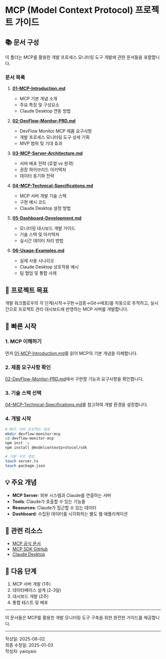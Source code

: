 # MCP (Model Context Protocol) 프로젝트 가이드

## 📚 문서 구성

이 폴더는 MCP를 활용한 개발 프로세스 모니터링 도구 개발에 관한 문서들을 포함합니다.

### 문서 목록

1. **[01-MCP-Introduction.md](./01-MCP-Introduction.md)**
   - MCP 기본 개념 소개
   - 주요 특징 및 구성요소
   - Claude Desktop 연동 방법

2. **[02-DevFlow-Monitor-PRD.md](./02-DevFlow-Monitor-PRD.md)**
   - DevFlow Monitor MCP 제품 요구사항
   - 개발 프로세스 모니터링 도구 상세 기획
   - MVP 범위 및 기대 효과

3. **[03-MCP-Server-Architecture.md](./03-MCP-Server-Architecture.md)**
   - 서버 배포 전략 (로컬 vs 원격)
   - 권장 하이브리드 아키텍처
   - 데이터 동기화 전략

4. **[04-MCP-Technical-Specifications.md](./04-MCP-Technical-Specifications.md)**
   - MCP 서버 개발 기술 스택
   - 구현 예시 코드
   - Claude Desktop 설정 방법

5. **[05-Dashboard-Development.md](./05-Dashboard-Development.md)**
   - 모니터링 대시보드 개발 가이드
   - 기술 스택 및 아키텍처
   - 실시간 데이터 처리 방법

6. **[06-Usage-Examples.md](./06-Usage-Examples.md)**
   - 실제 사용 시나리오
   - Claude Desktop 상호작용 예시
   - 팀 협업 및 통합 사례

## 🎯 프로젝트 목표

개발 워크플로우의 각 단계(시작→구현→검증→Git→배포)를 자동으로 추적하고, 실시간으로 프로젝트 관리 대시보드에 반영하는 MCP 서버를 개발합니다.

## 🚀 빠른 시작

### 1. MCP 이해하기
먼저 [01-MCP-Introduction.md](./01-MCP-Introduction.md)를 읽어 MCP의 기본 개념을 이해합니다.

### 2. 제품 요구사항 확인
[02-DevFlow-Monitor-PRD.md](./02-DevFlow-Monitor-PRD.md)에서 구현할 기능과 요구사항을 확인합니다.

### 3. 기술 스택 선택
[04-MCP-Technical-Specifications.md](./04-MCP-Technical-Specifications.md)를 참고하여 개발 환경을 설정합니다.

### 4. 개발 시작
```bash
# MCP 서버 프로젝트 생성
mkdir devflow-monitor-mcp
cd devflow-monitor-mcp
npm init -y
npm install @modelcontextprotocol/sdk

# 기본 구조 생성
touch server.ts
touch package.json
```

## 💡 주요 개념

- **MCP Server**: 외부 시스템과 Claude를 연결하는 서버
- **Tools**: Claude가 호출할 수 있는 기능들
- **Resources**: Claude가 접근할 수 있는 데이터
- **Dashboard**: 수집된 데이터를 시각화하는 별도 웹 애플리케이션

## 🔗 관련 리소스

- [MCP 공식 문서](https://modelcontextprotocol.io)
- [MCP SDK GitHub](https://github.com/modelcontextprotocol/sdk)
- [Claude Desktop](https://claude.ai/download)

## 📝 다음 단계

1. MCP 서버 개발 (1주)
2. 데이터베이스 설계 (2-3일)
3. 대시보드 개발 (2주)
4. 통합 테스트 및 배포

---

이 문서들은 MCP를 활용한 개발 모니터링 도구 구축을 위한 완전한 가이드를 제공합니다.

---

작성일: 2025-08-02  
최종 수정일: 2025-01-03  
작성자: yaioyaio